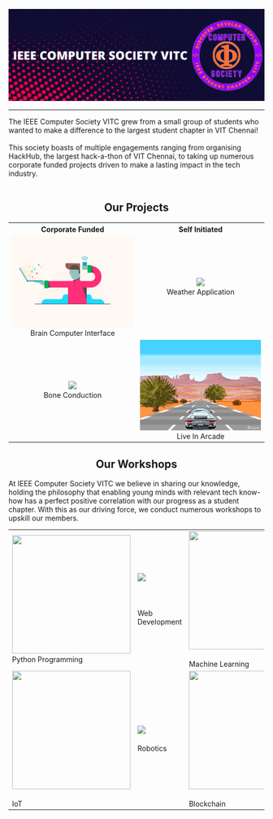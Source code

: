 ![IEEE](https://github.com/ComputerSocietyVITC/ComputerSocietyVITC/blob/main/static/IEEECSBanner4.png)
***
The IEEE Computer Society VITC grew from a small group of students who wanted to make a difference to the largest student chapter in VIT Chennai!
<br><br>
This society boasts of multiple engagements ranging from organising HackHub, the largest hack-a-thon of VIT Chennai, to taking up numerous corporate funded projects driven to make a lasting impact in the tech industry.
<br><br>
<div style="text-align:center;"><h2>Our Projects</h2></div>
<table>
<tr>
<th>Corporate Funded</th>
<th>Self Initiated</th>
</tr>

<tr>
<td style="text-align:center;"><img width="350" src='https://github.com/ComputerSocietyVITC/ComputerSocietyVITC/blob/main/static/braintech.gif'><br>Brain Computer Interface</td>
<td style="text-align:center;"><img width="350" src='https://github.com/ComputerSocietyVITC/ComputerSocietyVITC/blob/main/static/Weather3.gif'><br>Weather Application</td>
</tr>

<tr>
<td style="text-align:center;"><img width="350" src='https://github.com/ComputerSocietyVITC/ComputerSocietyVITC/blob/main/static/bonetech.gif'><br>Bone Conduction</td>
<td style="text-align:center;"><img width="350" src='https://github.com/ComputerSocietyVITC/ComputerSocietyVITC/blob/main/static/LiveInArcade3.gif'><br>Live In Arcade</td>
</tr>

</table>
<div style="text-align:center;"><h2>Our Workshops</h2></div>
At IEEE Computer Society VITC we believe in sharing our knowledge, holding the philosophy that enabling young minds with relevant tech know-how has a perfect positive correlation with our progress as a student chapter. With this as our driving force, we conduct numerous workshops to upskill our members.
<table>
<tr>
<td><image width="233" height="233" src='https://github.com/ComputerSocietyVITC/ComputerSocietyVITC/blob/main/static/python.gif'><br>Python Programming</td>
<td><image width="233" src='https://github.com/ComputerSocietyVITC/ComputerSocietyVITC/blob/main/static/webdev3.gif'><br><br><br><br>Web Development</td>
<td><image width="233" height="233" src='https://github.com/ComputerSocietyVITC/ComputerSocietyVITC/blob/main/static/machinelearning2.gif'><br><br>Machine Learning</td>
</tr>
<tr>
<td><image width="233" height="233" src='https://github.com/ComputerSocietyVITC/ComputerSocietyVITC/blob/main/static/iot2.gif'><br><br>IoT</td>
<td><image width="233" src='https://github.com/ComputerSocietyVITC/ComputerSocietyVITC/blob/main/static/robotics.gif'><br><br>Robotics</td>
<td><image width="233" height="233" src='https://github.com/ComputerSocietyVITC/ComputerSocietyVITC/blob/main/static/blockchain.gif'><br><br>Blockchain</td>
</tr>
</table>





